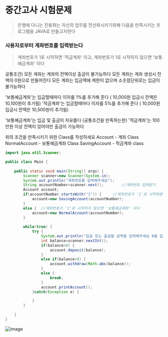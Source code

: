 # 중간고사 시험문제

> 은행에 다니는 진용화는 자신의 업무를 전산화시키기위해 다음을 만족시키는 프로그램을 JAVA로 만들고자한다


### 사용자로부터 계좌번호를 입력받는다 
> 계좌번호가 1로 시작하면 '적금계좌' 이고,
> 계좌번호가 1로 시작하지 않으면 '보통예금계좌' 이다


공통조건)
모든 계좌는 계좌의 잔액이상 출금이 불가능하다
모든 계좌는 계좌 생성시 잔액이 0원으로 만들어진다
모든 계좌는 입금액에 제한이 없으며 소숫점단위로는 입금이 불가능하다

'보통예금계좌'는 입금할때마다 이자를 1%를 추가해 준다 ( 10,000원 입금시 잔액은 10,100원이 추가됨)
'적금계좌'는 입금할때마다 이자를 5%를 추가해 준다 ( 10,000원 입금시 잔액은 10,500원이 추가됨)

'보통예금계좌'는 입금 및 출금이 자유롭다 (공통조건을 만족하는한)
'적금계좌'는 100만원 이상 잔액이 있어야만 출금이 가능하다


위의 조건을 만족시키기 위한 Class를 작성하세요
Account - 계좌 Class
NormalAccount - 보통예금계좌 Class
SavingAccount - 적금계좌 class

``` java
import java.util.Scanner;

public class Main {
	
	public static void main(String[] args) {
		Scanner scanner=new Scanner(System.in);
		System.out.println("계좌번호를 입력해주세요");
		String accountNumber=scanner.next();		//계좌번호 입력받기
		Account account;
		if(accountNumber.startsWith("1")) {		//계좌번호가 '1'로 시작하면 적금계좌
			account=new SavingAccount(accountNumber);
		}
		else {	//계좌번호가 '1'로 시작하지 않으면 '보통예금계좌' 이다
			account=new NormalAccount(accountNumber);
		}
		
		while(true) {
			try {
				System.out.println("입금 또는 출금할 금액을 입력해주세요 0을 입력하면 프로그램이 종료됩니다");
				int balance=scanner.nextInt();
				if(balance>0) {
					account.deposit(balance);
				}
				else if(balance<0) {
					account.withdraw(Math.abs(balance));
				}
				else {
					break;
				}
				account.printAccount();
			}catch(Exception e) {

			}
		}
		
	}
}

```


![image](https://user-images.githubusercontent.com/21700482/163700531-85f8c86e-f4c1-46b1-8820-a2e482ac096e.png)
